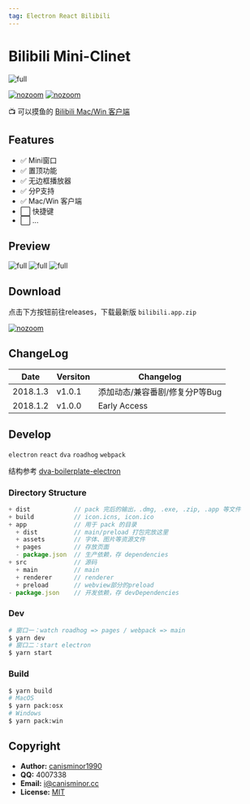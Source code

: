 ```yaml
---
tag: Electron React Bilibili
---
```




# Bilibili Mini-Clinet

![full](http://qn.canisminor.cc/2018-01-03-preview-0.png)

[![nozoom](https://img.shields.io/github/release/canisminor1990/bilibili-client.svg)](https://github.com/canisminor1990/bilibili-client)
[![nozoom](https://img.shields.io/github/downloads/canisminor1990/bilibili-client/total.svg)](https://github.com/canisminor1990/bilibili-client/releases)



📺 可以摸鱼的 [Bilibili Mac/Win 客户端](https://github.com/canisminor1990/bilibili-client)



## Features

- ✅ Mini窗口
- ✅ 置顶功能
- ✅ 无边框播放器
- ✅ 分P支持
- ✅ Mac/Win 客户端
- ⬜️ 快捷键
- ⬜️ ...



## Preview

![full](http://qn.canisminor.cc/2018-01-03-preview-1.png)
![full](http://qn.canisminor.cc/2018-01-03-preview-2.png)
![full](http://qn.canisminor.cc/2018-01-03-preview-3.png)



## Download

点击下方按钮前往releases，下载最新版 `bilibili.app.zip`

[![nozoom](https://img.shields.io/badge/bilibili-download-ff69b4.svg?style=for-the-badge)](https://github.com/canisminor1990/bilibili-client/releases)



## ChangeLog

| Date     | Versiton | Changelog          |
| -------- | -------- | ------------------ |
| 2018.1.3 | v1.0.1   | 添加动态/兼容番剧/修复分P等Bug |
| 2018.1.2 | v1.0.0   | Early Access       |



## Develop

`electron` `react` `dva` `roadhog` `webpack`



结构参考 [dva-boilerplate-electron](https://github.com/sorrycc/dva-boilerplate-electron)



### Directory Structure

```js
+ dist            // pack 完后的输出，.dmg, .exe, .zip, .app 等文件
+ build           // icon.icns, icon.ico
+ app             // 用于 pack 的目录
  + dist          // main/preload 打包完放这里
  + assets        // 字体、图片等资源文件
  + pages         // 存放页面
  - package.json  // 生产依赖，存 dependencies
+ src             // 源码
  + main          // main
  + renderer      // renderer
  + preload       // webview部分的preload
- package.json    // 开发依赖，存 devDependencies
```



### Dev

```bash
# 窗口一：watch roadhog => pages / webpack => main
$ yarn dev
# 窗口二：start electron
$ yarn start
```



### Build

```bash
$ yarn build
# MacOS
$ yarn pack:osx
# Windows
$ yarn pack:win
```



## Copyright

- **Author:** [canisminor1990](https://github.com/canisminor1990)
- **QQ:** 4007338
- **Email:** <i@canisminor.cc>
- **License:** [MIT](https://tldrlegal.com/license/mit-license)
